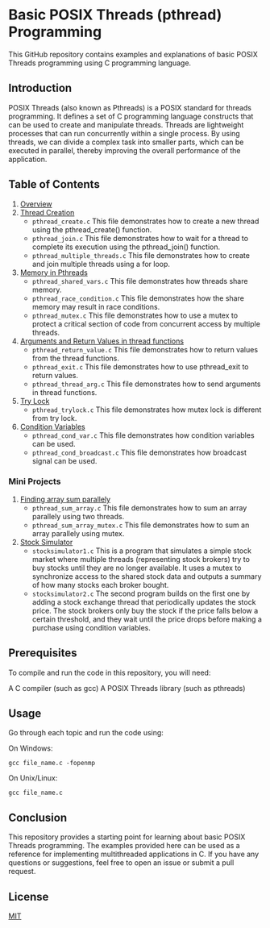 # Basic POSIX Threads (pthread) Programming

This GitHub repository contains examples and explanations of basic POSIX Threads programming using C programming language.

## Introduction

POSIX Threads (also known as Pthreads) is a POSIX standard for threads programming. It defines a set of C programming language constructs that can be used to create and manipulate threads. Threads are lightweight processes that can run concurrently within a single process. By using threads, we can divide a complex task into smaller parts, which can be executed in parallel, thereby improving the overall performance of the application.

## Table of Contents

1. [Overview](https://github.com/japnitahuja/POSIX-Threads/blob/main/Guide/overview.md)
2. [Thread Creation](https://github.com/japnitahuja/POSIX-Threads/blob/main/Guide/threadcreation.md)
   - `pthread_create.c` This file demonstrates how to create a new thread using the pthread_create() function.
   - `pthread_join.c` This file demonstrates how to wait for a thread to complete its execution using the pthread_join() function.
   - `pthread_multiple_threads.c` This file demonstrates how to create and join multiple threads using a for loop.
3. [Memory in Pthreads](https://github.com/japnitahuja/POSIX-Threads/blob/main/Guide/sharedmemory.md)
   - `pthread_shared_vars.c` This file demonstrates how threads share memory.
   - `pthread_race_condition.c` This file demonstrates how the share memory may result in race conditions.
   - `pthread_mutex.c` This file demonstrates how to use a mutex to protect a critical section of code from concurrent access by multiple threads.
4. [Arguments and Return Values in thread functions](https://github.com/japnitahuja/POSIX-Threads/blob/main/Guide/argumentandreturn.md)
   - `pthread_return_value.c` This file demonstrates how to return values from the thread functions. <br />
   - `pthread_exit.c` This file demonstrates how to use pthread_exit to return values. <br />
   - `pthread_thread_arg.c` This file demonstrates how to send arguments in thread functions. <br />
5. [Try Lock](https://github.com/japnitahuja/POSIX-Threads/blob/main/Guide/trylock.md)
   - `pthread_trylock.c` This file demonstrates how mutex lock is different from try lock. <br />
6. [Condition Variables](https://github.com/japnitahuja/POSIX-Threads/blob/main/Guide/conditionvar.md)
   - `pthread_cond_var.c` This file demonstrates how condition variables can be used. <br />
   - `pthread_cond_broadcast.c` This file demonstrates how broadcast signal can be used. <br />

### Mini Projects

1. [Finding array sum parallely](https://github.com/japnitahuja/POSIX-Threads/blob/main/Guide/sumarray.md)
   - `pthread_sum_array.c` This file demonstrates how to sum an array parallely using two threads. <br />
   - `pthread_sum_array_mutex.c` This file demonstrates how to sum an array parallely using mutex. <br />
2. [Stock Simulator](https://github.com/japnitahuja/POSIX-Threads/blob/main/Guide/stocksimulator.md)
   - `stocksimulator1.c` This is a program that simulates a simple stock market where multiple threads (representing stock brokers) try to buy stocks until they are no longer available. It uses a mutex to synchronize access to the shared stock data and outputs a summary of how many stocks each broker bought. <br />
   - `stocksimulator2.c` The second program builds on the first one by adding a stock exchange thread that periodically updates the stock price. The stock brokers only buy the stock if the price falls below a certain threshold, and they wait until the price drops before making a purchase using condition variables. <br />

## Prerequisites

To compile and run the code in this repository, you will need:

A C compiler (such as gcc)
A POSIX Threads library (such as pthreads)

## Usage

Go through each topic and run the code using:

On Windows:

```
gcc file_name.c -fopenmp
```

On Unix/Linux:

```
gcc file_name.c
```

## Conclusion

This repository provides a starting point for learning about basic POSIX Threads programming. The examples provided here can be used as a reference for implementing multithreaded applications in C. If you have any questions or suggestions, feel free to open an issue or submit a pull request.

## License

[MIT](https://choosealicense.com/licenses/mit/)
